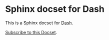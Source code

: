 Sphinx docset for Dash
======================

This is a Sphinx docset for [Dash](http://kapeli.com/dash).

[Subscribe to this Docset](dash-feed://https%3A%2F%2Fraw.github.com%2Fgrimborg%2Fsphinx-docset%2Fmaster%2FSphinx.xml "Sphinx docset").